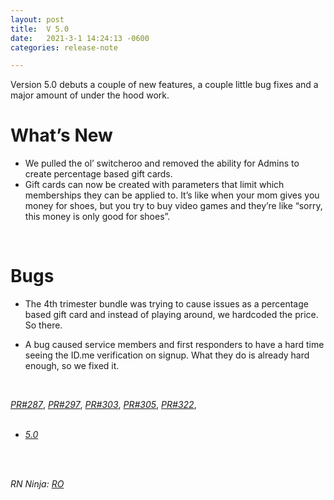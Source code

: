 ```yaml
---
layout: post
title:  V 5.0
date:   2021-3-1 14:24:13 -0600
categories: release-note

---
```

Version 5.0 debuts a couple of new features, a couple little bug fixes and a major amount of under the hood work. 

# What’s New
- We pulled the ol’ switcheroo and removed the ability for Admins to create percentage based gift cards.  
- Gift cards can now be created with parameters that limit which memberships they can be applied to. It’s like when your mom gives you money for shoes, but you try to buy video games and they’re like “sorry, this money is only good for shoes”. 

<br/>

# Bugs

- The 4th trimester bundle was trying to cause issues as a percentage based gift card and instead of playing around, we hardcoded the price. So there. 

- A bug caused service members and first responders to have a hard time seeing the ID.me verification on signup. What they do is already hard enough, so we fixed it.



<br/>

*[PR#287](https://github.com/streetparking/my-streetparking/pull/287)*, *[PR#297](https://github.com/streetparking/my-streetparking/pull/297)*, *[PR#303](https://github.com/streetparking/my-streetparking/pull/303)*, *[PR#305](https://github.com/streetparking/my-streetparking/pull/305)*, *[PR#322](https://github.com/streetparking/my-streetparking/pull/322)*, 
<br/>
<br/>

 * *[5.0](https://github.com/streetparking/my-streetparking/releases/tag/v5.0.0)* 
<br/>
<br/>

_RN Ninja: [RO](https://github.com/robyanna)_
 
 
 